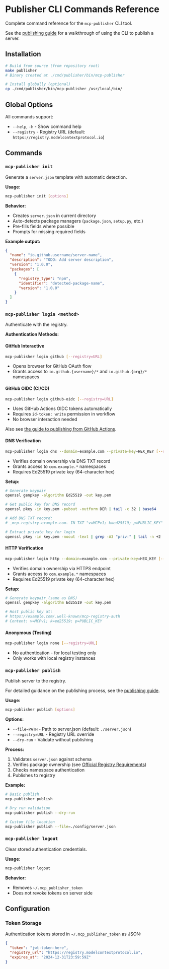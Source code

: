 # Publisher CLI Commands Reference

Complete command reference for the `mcp-publisher` CLI tool.

See the [publishing guide](../../guides/publishing/publish-server.md) for a walkthrough of using the CLI to publish a server.

## Installation

<!-- TODO: update once #358 solved -->

```bash
# Build from source (from repository root)
make publisher
# Binary created at ./cmd/publisher/bin/mcp-publisher

# Install globally (optional)
cp ./cmd/publisher/bin/mcp-publisher /usr/local/bin/
```

## Global Options

All commands support:
- `--help`, `-h` - Show command help
- `--registry` - Registry URL (default: `https://registry.modelcontextprotocol.io`)

## Commands

### `mcp-publisher init`

Generate a `server.json` template with automatic detection.

**Usage:**
```bash
mcp-publisher init [options]
```

**Behavior:**
- Creates `server.json` in current directory
- Auto-detects package managers (`package.json`, `setup.py`, etc.)
- Pre-fills fields where possible
- Prompts for missing required fields

**Example output:**
```json
{
  "name": "io.github.username/server-name",
  "description": "TODO: Add server description",
  "version": "1.0.0",
  "packages": [
    {
      "registry_type": "npm",
      "identifier": "detected-package-name",
      "version": "1.0.0"
    }
  ]
}
```

### `mcp-publisher login <method>`

Authenticate with the registry.

**Authentication Methods:**

#### GitHub Interactive
```bash
mcp-publisher login github [--registry=URL]
```
- Opens browser for GitHub OAuth flow
- Grants access to `io.github.{username}/*` and `io.github.{org}/*` namespaces

#### GitHub OIDC (CI/CD)  
```bash
mcp-publisher login github-oidc [--registry=URL]
```
- Uses GitHub Actions OIDC tokens automatically
- Requires `id-token: write` permission in workflow
- No browser interaction needed

Also see [the guide to publishing from GitHub Actions](../../guides/publishing/github-actions.md).

#### DNS Verification
```bash
mcp-publisher login dns --domain=example.com --private-key=HEX_KEY [--registry=URL]
```
- Verifies domain ownership via DNS TXT record
- Grants access to `com.example.*` namespaces
- Requires Ed25519 private key (64-character hex)

**Setup:**
```bash
# Generate keypair
openssl genpkey -algorithm Ed25519 -out key.pem

# Get public key for DNS record
openssl pkey -in key.pem -pubout -outform DER | tail -c 32 | base64

# Add DNS TXT record:
# _mcp-registry.example.com. IN TXT "v=MCPv1; k=ed25519; p=PUBLIC_KEY"

# Extract private key for login
openssl pkey -in key.pem -noout -text | grep -A3 "priv:" | tail -n +2 | tr -d ' :\n'
```

#### HTTP Verification
```bash
mcp-publisher login http --domain=example.com --private-key=HEX_KEY [--registry=URL]
```
- Verifies domain ownership via HTTPS endpoint  
- Grants access to `com.example.*` namespaces
- Requires Ed25519 private key (64-character hex)

**Setup:**
```bash
# Generate keypair (same as DNS)
openssl genpkey -algorithm Ed25519 -out key.pem

# Host public key at:
# https://example.com/.well-known/mcp-registry-auth
# Content: v=MCPv1; k=ed25519; p=PUBLIC_KEY
```

#### Anonymous (Testing)
```bash
mcp-publisher login none [--registry=URL]
```
- No authentication - for local testing only
- Only works with local registry instances

### `mcp-publisher publish`

Publish server to the registry.

For detailed guidance on the publishing process, see the [publishing guide](../../guides/publishing/publish-server.md).

**Usage:**
```bash
mcp-publisher publish [options]
```

**Options:**
- `--file=PATH` - Path to server.json (default: `./server.json`)
- `--registry=URL` - Registry URL override
- `--dry-run` - Validate without publishing

**Process:**
1. Validates `server.json` against schema
2. Verifies package ownership (see [Official Registry Requirements](../server-json/official-registry-requirements.md))
3. Checks namespace authentication
4. Publishes to registry

**Example:**
```bash
# Basic publish
mcp-publisher publish

# Dry run validation
mcp-publisher publish --dry-run

# Custom file location  
mcp-publisher publish --file=./config/server.json
```

### `mcp-publisher logout`

Clear stored authentication credentials.

**Usage:**
```bash
mcp-publisher logout
```

**Behavior:**
- Removes `~/.mcp_publisher_token`
- Does not revoke tokens on server side

## Configuration

### Token Storage
Authentication tokens stored in `~/.mcp_publisher_token` as JSON:
```json
{
  "token": "jwt-token-here",
  "registry_url": "https://registry.modelcontextprotocol.io",
  "expires_at": "2024-12-31T23:59:59Z"
}
```

